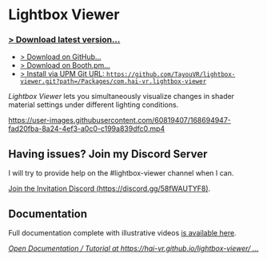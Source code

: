 # Lightbox Viewer

### [> Download latest version...](https://github.com/hai-vr/lightbox-viewer/releases)
- [> Download on GitHub...](https://github.com/hai-vr/lightbox-viewer/releases)
- [> Download on Booth.pm...](https://hai-vr.booth.pm/items/3870813)
- [> Install via UPM Git URL: `https://github.com/TayouVR/lightbox-viewer.git?path=/Packages/com.hai-vr.lightbox-viewer`](https://docs.unity3d.com/Manual/upm-ui-giturl.html)

*Lightbox Viewer* lets you simultaneously visualize changes in shader material settings under different lighting conditions.

https://user-images.githubusercontent.com/60819407/168694947-fad20fba-8a24-4ef3-a0c0-c199a839dfc0.mp4

## Having issues? Join my Discord Server

I will try to provide help on the #lightbox-viewer channel when I can.

[Join the Invitation Discord (https://discord.gg/58fWAUTYF8)](https://discord.gg/58fWAUTYF8).

## Documentation

Full documentation complete with illustrative videos [is available here](https://hai-vr.github.io/lightbox-viewer/).

*[Open Documentation / Tutorial at https://hai-vr.github.io/lightbox-viewer/ ...](https://hai-vr.github.io/lightbox-viewer/)*
